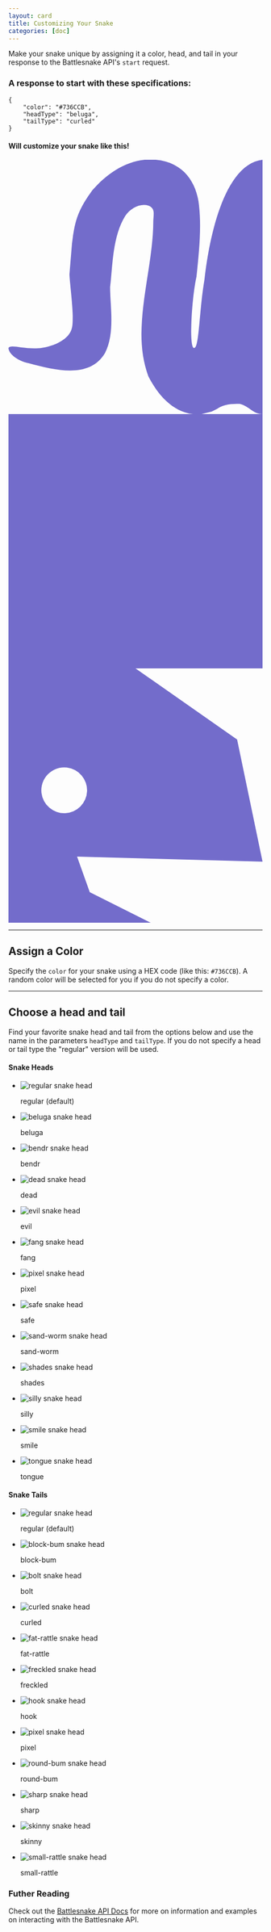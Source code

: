 ```yaml
---
layout: card
title: Customizing Your Snake
categories: [doc]
---
```



Make your snake unique by assigning it a color, head, and tail in your response to the Battlesnake API's `start` request. 

### A response to start with these specifications:

```
{
	"color": "#736CCB",
	"headType": "beluga",
	"tailType": "curled"
}
```
#### Will customize your snake like this!

<div class="row p-10">
	<svg class="align-self-center ml-3 mr-0 w-40" fill="#736CCB" style="transform:rotateY(180deg);" xmlns="http://www.w3.org/2000/svg" viewBox="0 0 100 100">
	    <path d="M23 48c2 12 2 26 4 26 0 0-2 0 0 0s1-19-1-28c-1-10-2-19-1-28S31 1 42 0c10-1 19 5 25 12 5 7 7 11 8 21l1 12c0 3-2 17-1 21 1 5 8 7 8 7 8 3 16-1 17 1 0 2-3 5-8 6-11 3-24 6-30-4-4-8-2-18-2-26-1-9-1-20-6-28-2-3-6-5-9-4s-2 4-2 6c0 20 9 42 2 61-4 8-11 16-21 15l-4-1-2-1c-3-2-6-2-9-2-4 1-5 4-9 4V0c17 2 22 38 23 48z"/>
	</svg>
	<svg class="align-self-center mr-0 w-40" fill="#736CCB" viewBox="0 0 100 100" xmlns="http://www.w3.org/2000/svg">
	    <path d="M0 0h100v100H0z"/>
	</svg>
	<svg class="align-self-center w-40" fill="#736CCB" xmlns="http://www.w3.org/2000/svg" viewBox="0 0 100 100">
	  <path d="M0 100h56L32 88l-5-14 73 2-10-48L50 0H0zm23-61a9 9 0 1 1-10 10 9 9 0 0 1 10-10z"/>
	</svg>
</div>


---

## Assign a Color

Specify the `color` for your snake using a HEX code (like this: `#736CCB`). A random color will be selected for you if you do not specify a color.

---

## Choose a head and tail

Find your favorite snake head and tail from the options below and use the name in the parameters `headType` and `tailType`. If you do not specify a head or tail type the "regular" version will be used. 

<div class="row">
	<div class="col-12 col-sm-5 p-25 card-body">
		<h4 class="card-header"><strong>Snake Heads</strong></h4>
		<ul class="list-group">
			<li class="list-group-item d-flex align-items-center">
				<img class="justify-self-start mr-2 w-40" src="/assets/images/snake/head/regular.svg" fill="#736CCB" alt="regular snake head"/>
				<p class=" font-size-16 m-0 pl-4 pl-sm-2 pl-md-4">regular (default)</p>
			</li>
			<li class="list-group-item d-flex align-items-center">
				<img class="justify-self-start mr-2 w-40" src="/assets/images/snake/head/beluga.svg" alt="beluga snake head"/>
				<p class=" font-size-16 m-0 pl-4 pl-sm-2 pl-md-4">beluga</p>
			</li>
			<li class="list-group-item d-flex align-items-center">
				<img class="justify-self-start mr-2 w-40" src="/assets/images/snake/head/bendr.svg" alt="bendr snake head"/>
				<p class=" font-size-16 m-0 pl-4 pl-sm-2 pl-md-4">bendr</p>
			</li>
			<li class="list-group-item d-flex align-items-center">
				<img class="justify-self-start mr-2 w-40" src="/assets/images/snake/head/dead.svg" alt="dead snake head"/>
				<p class=" font-size-16 m-0 pl-4 pl-sm-2 pl-md-4">dead</p>
			</li>
			<li class="list-group-item d-flex align-items-center">
				<img class="justify-self-start mr-2 w-40" src="/assets/images/snake/head/evil.svg" alt="evil snake head"/>
				<p class=" font-size-16 m-0 pl-4 pl-sm-2 pl-md-4">evil</p>
			</li>
			<li class="list-group-item d-flex align-items-center">
				<img class="justify-self-start mr-2 w-40" src="/assets/images/snake/head/fang.svg" alt="fang snake head"/>
				<p class=" font-size-16 m-0 pl-4 pl-sm-2 pl-md-4">fang</p>
			</li>
			<li class="list-group-item d-flex align-items-center">
				<img class="justify-self-start mr-2 w-40" src="/assets/images/snake/head/pixel.svg" alt="pixel snake head"/>
				<p class=" font-size-16 m-0 pl-4 pl-sm-2 pl-md-4">pixel</p>
			</li>
			<li class="list-group-item d-flex align-items-center">
				<img class="justify-self-start mr-2 w-40" src="/assets/images/snake/head/safe.svg" alt="safe snake head"/>
				<p class=" font-size-16 m-0 pl-4 pl-sm-2 pl-md-4">safe</p>
			</li>
			<li class="list-group-item d-flex align-items-center">
				<img class="justify-self-start mr-2 w-40" src="/assets/images/snake/head/sand-worm.svg" alt="sand-worm snake head"/>
				<p class=" font-size-16 m-0 pl-4 pl-sm-2 pl-md-4">sand-worm</p>
			</li>
			<li class="list-group-item d-flex align-items-center">
				<img class="justify-self-start mr-2 w-40" src="/assets/images/snake/head/shades.svg" alt="shades snake head"/>
				<p class=" font-size-16 m-0 pl-4 pl-sm-2 pl-md-4">shades</p>
			</li>
			<li class="list-group-item d-flex align-items-center">
				<img class="justify-self-start mr-2 w-40" src="/assets/images/snake/head/silly.svg" alt="silly snake head"/>
				<p class=" font-size-16 m-0 pl-4 pl-sm-2 pl-md-4">silly</p>
			</li>
			<li class="list-group-item d-flex align-items-center">
				<img class="justify-self-start mr-2 w-40" src="/assets/images/snake/head/smile.svg" alt="smile snake head"/>
				<p class=" font-size-16 m-0 pl-4 pl-sm-2 pl-md-4">smile</p>
			</li>
			<li class="list-group-item d-flex align-items-center">
				<img class="justify-self-start mr-2 w-40" src="/assets/images/snake/head/tongue.svg" alt="tongue snake head"/>
				<p class=" font-size-16 m-0 pl-4 pl-sm-2 pl-md-4">tongue</p>
			</li>
		</ul>
	</div>
	<div class="col-12 col-sm-5  p-25 card-body">
		<h4 class="card-header"><strong>Snake Tails</strong></h4>
		<ul class="list-group">
			<li class="list-group-item d-flex align-items-center">
				<img class="justify-self-start mr-2 w-40" src="/assets/images/snake/tail/regular.svg" alt="regular snake head"/>
				<p class=" font-size-16 m-0 pl-4 pl-sm-2 pl-md-4">regular (default)</p>
			</li>
			<li class="list-group-item d-flex align-items-center">
				<img class="justify-self-start mr-2 w-40" src="/assets/images/snake/tail/block-bum.svg" alt="block-bum snake head"/>
				<p class=" font-size-16 m-0 pl-4 pl-sm-2 pl-md-4">block-bum</p>
			</li>
			<li class="list-group-item d-flex align-items-center">
				<img class="justify-self-start mr-2 w-40" src="/assets/images/snake/tail/bolt.svg" alt="bolt snake head"/>
				<p class=" font-size-16 m-0 pl-4 pl-sm-2 pl-md-4">bolt</p>
			</li>
			<li class="list-group-item d-flex align-items-center">
				<img class="justify-self-start mr-2 w-40" src="/assets/images/snake/tail/curled.svg" alt="curled snake head"/>
				<p class=" font-size-16 m-0 pl-4 pl-sm-2 pl-md-4">curled</p>
			</li>
			<li class="list-group-item d-flex align-items-center">
				<img class="justify-self-start mr-2 w-40" src="/assets/images/snake/tail/fat-rattle.svg" alt="fat-rattle snake head"/>
				<p class=" font-size-16 m-0 pl-4 pl-sm-2 pl-md-4">fat-rattle</p>
			</li>
			<li class="list-group-item d-flex align-items-center">
				<img class="justify-self-start mr-2 w-40" src="/assets/images/snake/tail/freckled.svg" alt="freckled snake head"/>
				<p class=" font-size-16 m-0 pl-4 pl-sm-2 pl-md-4">freckled</p>
			</li>
			<li class="list-group-item d-flex align-items-center">
				<img class="justify-self-start mr-2 w-40" src="/assets/images/snake/tail/hook.svg" alt="hook snake head"/>
				<p class=" font-size-16 m-0 pl-4 pl-sm-2 pl-md-4">hook</p>
			</li>
			<li class="list-group-item d-flex align-items-center">
				<img class="justify-self-start mr-2 w-40" src="/assets/images/snake/tail/pixel.svg" alt="pixel snake head"/>
				<p class=" font-size-16 m-0 pl-4 pl-sm-2 pl-md-4">pixel</p>
			</li>
			<li class="list-group-item d-flex align-items-center">
				<img class="justify-self-start mr-2 w-40" src="/assets/images/snake/tail/round-bum.svg" alt="round-bum snake head"/>
				<p class=" font-size-16 m-0 pl-4 pl-sm-2 pl-md-4">round-bum</p>
			</li>
			<li class="list-group-item d-flex align-items-center">
				<img class="justify-self-start mr-2 w-40" src="/assets/images/snake/tail/sharp.svg" alt="sharp snake head"/>
				<p class=" font-size-16 m-0 pl-4 pl-sm-2 pl-md-4">sharp</p>
			</li>
			<li class="list-group-item d-flex align-items-center">
				<img class="justify-self-start mr-2 w-40" src="/assets/images/snake/tail/skinny.svg" alt="skinny snake head"/>
				<p class=" font-size-16 m-0 pl-4 pl-sm-2 pl-md-4">skinny</p>
			</li>
			<li class="list-group-item d-flex align-items-center">
				<img class="justify-self-start mr-2 w-40" src="/assets/images/snake/tail/small-rattle.svg" alt="small-rattle snake head"/>
				<p class=" font-size-16 m-0 pl-4 pl-sm-2 pl-md-4">small-rattle</p>
			</li>
		</ul>
	</div>
</div>

### Futher Reading

Check out the [Battlesnake API Docs](/snake-api.html) for more on information and examples on interacting with the Battlesnake API.
